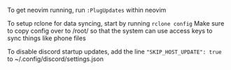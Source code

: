To get neovim running, run
```:PlugUpdates```
within neovim

To setup rclone for data syncing, start by running
```rclone config```
Make sure to copy config over to /root/ so that the system
can use access keys to sync things like phone files

To disable discord startup updates, add the line
```"SKIP_HOST_UPDATE": true```
to ~/.config/discord/settings.json
